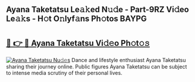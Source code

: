 ## Ayana Taketatsu Le𝚊𝚔ed N𝚞𝚍e - Part-9RZ Vi𝚍eo Le𝚊𝚔s - H𝚘t O𝚗lyf𝚊ns Ph𝚘tos BAYPG

# <h2><a href="http://hf10ai.feru.top/?c=Ayana+Taketatsu">🔗 👉 🔴 Ayana Taketatsu Vi𝚍𝚎o Ph𝚘t𝚘𝚜</a></h2>

[![Ayana Taketatsu Nu𝚍𝚎s](https://i.imgur.com/0TWrTi3.gif)](http://hf10ai.feru.top/?c=Ayana+Taketatsu)
Dance and lifestyle enthusiast Ayana Taketatsu sharing their journey online. Public figures Ayana Taketatsu can be subject to intense media scrutiny of their personal lives. 
